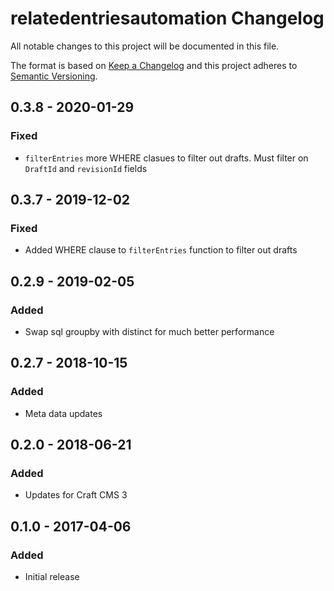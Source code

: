 # relatedentriesautomation Changelog

All notable changes to this project will be documented in this file.

The format is based on [Keep a Changelog](http://keepachangelog.com/) and this project adheres to [Semantic Versioning](http://semver.org/).

## 0.3.8 - 2020-01-29
### Fixed
- `filterEntries` more WHERE clasues to filter out drafts. Must filter on `DraftId` and `revisionId` fields

## 0.3.7 - 2019-12-02
### Fixed
- Added WHERE clause to `filterEntries` function to filter out drafts

## 0.2.9 - 2019-02-05
### Added
- Swap sql groupby with distinct for much better performance

## 0.2.7 - 2018-10-15
### Added
- Meta data updates

## 0.2.0 - 2018-06-21
### Added
- Updates for Craft CMS 3

## 0.1.0 - 2017-04-06
### Added
- Initial release
